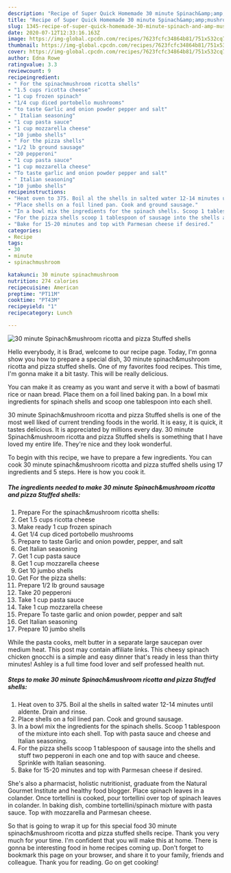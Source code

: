 ```yaml
---
description: "Recipe of Super Quick Homemade 30 minute Spinach&amp;amp;mushroom ricotta and pizza Stuffed shells"
title: "Recipe of Super Quick Homemade 30 minute Spinach&amp;amp;mushroom ricotta and pizza Stuffed shells"
slug: 1345-recipe-of-super-quick-homemade-30-minute-spinach-and-amp-mushroom-ricotta-and-pizza-stuffed-shells
date: 2020-07-12T12:33:16.163Z
image: https://img-global.cpcdn.com/recipes/7623fcfc34864b81/751x532cq70/30-minute-spinachmushroom-ricotta-and-pizza-stuffed-shells-recipe-main-photo.jpg
thumbnail: https://img-global.cpcdn.com/recipes/7623fcfc34864b81/751x532cq70/30-minute-spinachmushroom-ricotta-and-pizza-stuffed-shells-recipe-main-photo.jpg
cover: https://img-global.cpcdn.com/recipes/7623fcfc34864b81/751x532cq70/30-minute-spinachmushroom-ricotta-and-pizza-stuffed-shells-recipe-main-photo.jpg
author: Edna Rowe
ratingvalue: 3.3
reviewcount: 9
recipeingredient:
- " For the spinachmushroom ricotta shells"
- "1.5 cups ricotta cheese"
- "1 cup frozen spinach"
- "1/4 cup diced portobello mushrooms"
- "to taste Garlic and onion powder pepper and salt"
- " Italian seasoning"
- "1 cup pasta sauce"
- "1 cup mozzarella cheese"
- "10 jumbo shells"
- " For the pizza shells"
- "1/2 lb ground sausage"
- "20 pepperoni"
- "1 cup pasta sauce"
- "1 cup mozzarella cheese"
- "To taste garlic and onion powder pepper and salt"
- " Italian seasoning"
- "10 jumbo shells"
recipeinstructions:
- "Heat oven to 375. Boil al the shells in salted water 12-14 minutes until aldente. Drain and rinse."
- "Place shells on a foil lined pan. Cook and ground sausage."
- "In a bowl mix the ingredients for the spinach shells. Scoop 1 tablespoon of the mixture into each shell. Top with pasta sauce and cheese and Italian seasoning."
- "For the pizza shells scoop 1 tablespoon of sausage into the shells and stuff two pepperoni in each one and top with sauce and cheese. Sprinkle with Italian seasoning."
- "Bake for 15-20 minutes and top with Parmesan cheese if desired."
categories:
- Recipe
tags:
- 30
- minute
- spinachmushroom

katakunci: 30 minute spinachmushroom 
nutrition: 274 calories
recipecuisine: American
preptime: "PT11M"
cooktime: "PT43M"
recipeyield: "1"
recipecategory: Lunch

---
```



![30 minute Spinach&amp;mushroom ricotta and pizza Stuffed shells](https://img-global.cpcdn.com/recipes/7623fcfc34864b81/751x532cq70/30-minute-spinachmushroom-ricotta-and-pizza-stuffed-shells-recipe-main-photo.jpg)

Hello everybody, it is Brad, welcome to our recipe page. Today, I'm gonna show you how to prepare a special dish, 30 minute spinach&amp;mushroom ricotta and pizza stuffed shells. One of my favorites food recipes. This time, I'm gonna make it a bit tasty. This will be really delicious.

You can make it as creamy as you want and serve it with a bowl of basmati rice or naan bread. Place them on a foil lined baking pan. In a bowl mix ingredients for spinach shells and scoop one tablespoon into each shell.

30 minute Spinach&amp;mushroom ricotta and pizza Stuffed shells is one of the most well liked of current trending foods in the world. It is easy, it is quick, it tastes delicious. It is appreciated by millions every day. 30 minute Spinach&amp;mushroom ricotta and pizza Stuffed shells is something that I have loved my entire life. They're nice and they look wonderful.


To begin with this recipe, we have to prepare a few ingredients. You can cook 30 minute spinach&amp;mushroom ricotta and pizza stuffed shells using 17 ingredients and 5 steps. Here is how you cook it.

<!--inarticleads1-->

##### The ingredients needed to make 30 minute Spinach&amp;mushroom ricotta and pizza Stuffed shells:

1. Prepare  For the spinach&amp;mushroom ricotta shells:
1. Get 1.5 cups ricotta cheese
1. Make ready 1 cup frozen spinach
1. Get 1/4 cup diced portobello mushrooms
1. Prepare to taste Garlic and onion powder, pepper, and salt
1. Get  Italian seasoning
1. Get 1 cup pasta sauce
1. Get 1 cup mozzarella cheese
1. Get 10 jumbo shells
1. Get  For the pizza shells:
1. Prepare 1/2 lb ground sausage
1. Take 20 pepperoni
1. Take 1 cup pasta sauce
1. Take 1 cup mozzarella cheese
1. Prepare To taste garlic and onion powder, pepper and salt
1. Get  Italian seasoning
1. Prepare 10 jumbo shells


While the pasta cooks, melt butter in a separate large saucepan over medium heat. This post may contain affiliate links. This cheesy spinach chicken gnocchi is a simple and easy dinner that&#39;s ready in less than thirty minutes! Ashley is a full time food lover and self professed health nut. 

<!--inarticleads2-->

##### Steps to make 30 minute Spinach&amp;mushroom ricotta and pizza Stuffed shells:

1. Heat oven to 375. Boil al the shells in salted water 12-14 minutes until aldente. Drain and rinse.
1. Place shells on a foil lined pan. Cook and ground sausage.
1. In a bowl mix the ingredients for the spinach shells. Scoop 1 tablespoon of the mixture into each shell. Top with pasta sauce and cheese and Italian seasoning.
1. For the pizza shells scoop 1 tablespoon of sausage into the shells and stuff two pepperoni in each one and top with sauce and cheese. Sprinkle with Italian seasoning.
1. Bake for 15-20 minutes and top with Parmesan cheese if desired.


She&#39;s also a pharmacist, holistic nutritionist, graduate from the Natural Gourmet Institute and healthy food blogger. Place spinach leaves in a colander. Once tortellini is cooked, pour tortellini over top of spinach leaves in colander. In baking dish, combine tortellini/spinach mixture with pasta sauce. Top with mozzarella and Parmesan cheese. 

So that is going to wrap it up for this special food 30 minute spinach&amp;mushroom ricotta and pizza stuffed shells recipe. Thank you very much for your time. I'm confident that you will make this at home. There is gonna be interesting food in home recipes coming up. Don't forget to bookmark this page on your browser, and share it to your family, friends and colleague. Thank you for reading. Go on get cooking!
